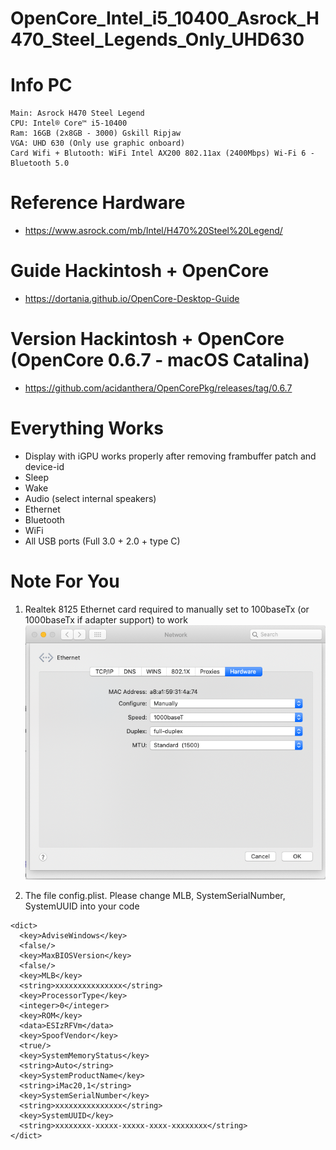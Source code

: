 # OpenCore_Intel_i5_10400_Asrock_H470_Steel_Legends_Only_UHD630

# Info PC
```
Main: Asrock H470 Steel Legend
CPU: Intel® Core™ i5-10400
Ram: 16GB (2x8GB - 3000) Gskill Ripjaw
VGA: UHD 630 (Only use graphic onboard)
Card Wifi + Blutooth: WiFi Intel AX200 802.11ax (2400Mbps) Wi-Fi 6 - Bluetooth 5.0
```
# Reference Hardware
- https://www.asrock.com/mb/Intel/H470%20Steel%20Legend/

# Guide Hackintosh + OpenCore
- https://dortania.github.io/OpenCore-Desktop-Guide

# Version Hackintosh + OpenCore (OpenCore 0.6.7 - macOS Catalina)
- https://github.com/acidanthera/OpenCorePkg/releases/tag/0.6.7

# Everything Works
- Display with iGPU works properly after removing frambuffer patch and device-id
- Sleep
- Wake
- Audio (select internal speakers)
- Ethernet
- Bluetooth
- WiFi
- All USB ports (Full 3.0 + 2.0 + type C)

# Note For You
1. Realtek 8125 Ethernet card required to manually set to 100baseTx (or 1000baseTx if adapter support) to work
![Realtek 8125 Ethernet](/image/image1.png)

2. The file config.plist. Please change MLB, SystemSerialNumber, SystemUUID into your code
```
<dict>
  <key>AdviseWindows</key>
  <false/>
  <key>MaxBIOSVersion</key>
  <false/>
  <key>MLB</key>
  <string>xxxxxxxxxxxxxxx</string>
  <key>ProcessorType</key>
  <integer>0</integer>
  <key>ROM</key>
  <data>ESIzRFVm</data>
  <key>SpoofVendor</key>
  <true/>
  <key>SystemMemoryStatus</key>
  <string>Auto</string>
  <key>SystemProductName</key>
  <string>iMac20,1</string>
  <key>SystemSerialNumber</key>
  <string>xxxxxxxxxxxxxxx</string>
  <key>SystemUUID</key>
  <string>xxxxxxxx-xxxxx-xxxxx-xxxx-xxxxxxxx</string>
</dict>
```

